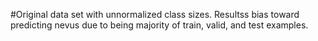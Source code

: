 #Original data set with unnormalized class sizes. Resultss bias toward predicting nevus due to being majority of train, valid, and test examples.
